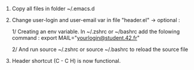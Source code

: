 1) Copy all files in folder ~/.emacs.d

2) Change user-login and user-email var in file "header.el"
   -> optional :
   
   	  1/ Creating an env variable. In ~/.zshrc or ~/bashrc add the folowing command :
            export MAIL="yourlogin@student.42.fr"
			
  	  2/ And run source ~/.zshrc or source ~/.bashrc to reload the source file
   	  
3) Header shortcut (C - C H) is now functional.
